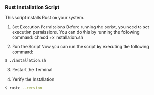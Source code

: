 ### Rust Installation Script

This script installs Rust on your system.

1. Set Execution Permissions
 Before running the script, you need to set execution permissions. You can do this by running the following command:
 chmod +x installation.sh

2. Run the Script
 Now you can run the script by executing the following command:
 ```bash
 $ ./installation.sh
 ```
 3. Restart the Terminal

 4. Verify the Installation
```bash
$ rustc --version
```
